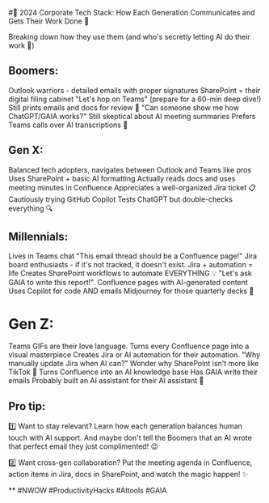 #📱 2024 Corporate Tech Stack: How Each Generation Communicates and Gets Their Work Done 🤖
 
Breaking down how they use them (and who's secretly letting AI do their work 👀)
 
## Boomers:
Outlook warriors - detailed emails with proper signatures
SharePoint = their digital filing cabinet
"Let's hop on Teams" (prepare for a 60-min deep dive!)
Still prints emails and docs for review 📄
"Can someone show me how ChatGPT/GAIA works?"
Still skeptical about AI meeting summaries
Prefers Teams calls over AI transcriptions 📄
 
## Gen X:
Balanced tech adopters, navigates between Outlook and Teams like pros
Uses SharePoint + basic AI formatting
Actually reads docs and uses meeting minutes in Confluence
Appreciates a well-organized Jira ticket 📋
Cautiously trying GitHub Copilot
Tests ChatGPT but double-checks everything 🔍
 
## Millennials:
Lives in Teams chat
"This email thread should be a Confluence page!"
Jira board enthusiasts - if it's not tracked, it doesn't exist. Jira + automation = life
Creates SharePoint workflows to automate EVERYTHING 💡
"Let's ask GAIA to write this report!". Confluence pages with AI-generated content
Uses Copilot for code AND emails
Midjourney for those quarterly decks 💫
 
# Gen Z:
Teams GIFs are their love language.
Turns every Confluence page into a visual masterpiece
Creates Jira or AI automation for their automation. "Why manually update Jira when AI can?"
Wonder why SharePoint isn't more like TikTok 🚀
Turns Confluence into an AI knowledge base
Has GAIA write their emails
Probably built an AI assistant for their AI assistant 🚀
 
## Pro tip:
1️⃣ Want to stay relevant? Learn how each generation balances human touch with AI support. And maybe don't tell the Boomers that an AI wrote that perfect email they just complimented! 😉
 
2️⃣ Want cross-gen collaboration? Put the meeting agenda in Confluence, action items in Jira, docs in SharePoint, and watch the magic happen! ✨
 
** #NWOW #ProductivityHacks #AItools #GAIA
